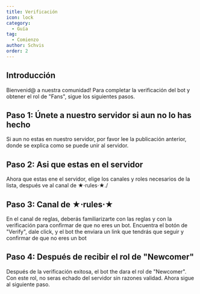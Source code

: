 ```yaml
---
title: Verificación
icon: lock
category:
  - Guía
tag:
  - Comienzo
author: Schvis
order: 2
---
```


## Introducción

Bienvenid@ a nuestra comunidad! Para completar la verificación del bot y obtener el rol de "Fans", sigue los siguientes pasos.

## Paso 1: Únete a nuestro servidor si aun no lo has hecho

Si aun no estas en nuestro servidor, por favor lee la publicación anterior, donde se explica como se puede unir al servidor.

## Paso 2: Asi que estas en el servidor

Ahora que estas ene el servidor, elige los canales y roles necesarios de la lista, después ve al canal de ★⋅rules⋅★./

## Paso 3: Canal de ★⋅rules⋅★

En el canal de reglas, deberás familiarizarte con las reglas y con la verificación para confirmar de que no eres un bot. Encuentra el botón de "Verify", dale click, y el bot the enviara un link que tendrás que seguir y confirmar de que no eres un bot

## Paso 4: Después de recibir el rol de "Newcomer"

Después de la verificación exitosa, el bot the dara el rol de "Newcomer". Con este rol, no seras echado del servidor sin razones validad. Ahora sigue al siguiente paso.
